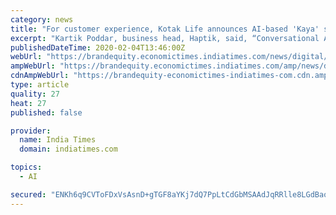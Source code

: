```yaml
---
category: news
title: "For customer experience, Kotak Life announces AI-based 'Kaya' solution developed by Haptik"
excerpt: "Kartik Poddar, business head, Haptik, said, “Conversational Artificial Intelligence (AI) is really transforming the customer support function by providing ... KAYA as she becomes the epicenter of customer engagement at Kotak Life.” Users can start conversations with KAYA on Kotak Life’s website, the company said."
publishedDateTime: 2020-02-04T13:46:00Z
webUrl: "https://brandequity.economictimes.indiatimes.com/news/digital/for-customer-experience-kotak-life-announces-ai-based-kaya-solution-developed-by-haptik/73938458"
ampWebUrl: "https://brandequity.economictimes.indiatimes.com/amp/news/digital/for-customer-experience-kotak-life-announces-ai-based-kaya-solution-developed-by-haptik/73938458"
cdnAmpWebUrl: "https://brandequity-economictimes-indiatimes-com.cdn.ampproject.org/c/s/brandequity.economictimes.indiatimes.com/amp/news/digital/for-customer-experience-kotak-life-announces-ai-based-kaya-solution-developed-by-haptik/73938458"
type: article
quality: 27
heat: 27
published: false

provider:
  name: India Times
  domain: indiatimes.com

topics:
  - AI

secured: "ENKh6q9CVToFDxVsAsnD+gTGF8aYKj7dQ7PpLtCdGbMSAAdJqRRlle8LGdBao/vnI0BR5pvLjTH9qyly9XUsBVZxJZ+nbSJCg2NUjfn5EkdxHhvLfbbSEkvrpFEh7kyK6f4is6kLHTXxWCK6xxOSJ912APN6xfXJb2u/WlvQgrCxI8XjLJ2SBjBjaZORxpzy1uhHHDsbaNbPxchDHPhSwgPQr2MMKBMA2BWX6HPn5GLTxTo16Mz9YzaiypIvQhlee2qaprvXO/0aNJPsXzIQe6cjJspbNuWYgo9U18WSz+eMwkAKdM4dQkqJH3PZ+PK43wFayd3jXFPebkqSNFstyGnKzTIyhO3IK4AbxYYI9sS+NwdnGCteNF/kojLRFYqY/JL4lhpS8CFiN4YL0B6PhTSNeZYS8jkFDcuk2d/1XsI991w8U2+VaHoCG89a5lkYGpnr5ukRXTOMyIyKRMIf7KrSx8UJ7fzwrHv4W+IZkUc=;8u7x7o5utLkx0MMneKmbNA=="
---
```


